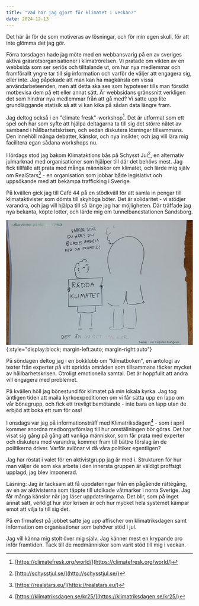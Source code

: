 ```yaml
---
title: "Vad har jag gjort för klimatet i veckan?"
date: 2024-12-13
---
```


Det här är för de som motiveras av lösningar, och för min egen skull, för att inte glömma det jag gör.

Förra torsdagen hade jag möte med en webbansvarig på en av sveriges aktiva gräsrotsorganisationer i klimatrörelsen. Vi pratade om vikten av en webbsida som ser seriös och tilltalande ut, om hur nya medlemmar och framförallt yngre tar till sig information och varför de väljer att engagera sig, eller inte. Jag påpekade att man kan ha magkänsla om vissa användarbeteenden, men att detta ska ses som hypoteser tills man försökt motbevisa dem på ett eller annat sätt. Är webbsidans gränssnitt verkligen det som hindrar nya medlemmar från att gå med? Vi satte upp lite grundläggande statisik så att vi kan kika på sådan data längre fram.

Jag deltog också i en "climate fresk"-workshop[^1]. Det är utformat som ett spel och har som syfte att hjälpa deltagarna ta till sig det större nätet av samband i hållbarhetskrisen, och sedan diskutera lösningar tillsammans. Den innehöll många debatter, känslor, och nya insikter, och jag vill lära mig facilitera egan sådana workshops nu.

I lördags stod jag bakom Klimataktions bås på Schysst Jul[^2], en alternativ julmarknad med organisationer som hjälper till där det behövs mest. Jag fick tillfälle att prata med många människor om klimatet, och lärde mig själv om RealStars[^3] - en organisation som jobbar både legislativt och uppsökande med att bekämpa trafficking i Sverige.

På kvällen gick jag till Café 44 på en stödkväll för att samla in pengar till klimataktivister som dömts till skyhöga böter. Det är solidaritet - vi stödjer varandra, och jag vill hjälpa till så länge jag har möjligheten. Där träffade jag nya bekanta, köpte lotter, och lärde mig om tunnelbanestationen Sandsborg.

![Serieteckning gubbe säger till klimatdemonstrant "Varför jobbar du inte på din framtid", demonstrant svarar "det är ju det jag gör!"](/assets/images/serie.jpg){:style="display:block; margin-left:auto; margin-right:auto"}

På söndagen deltog jag i en bokklubb om "klimatboken", en antologi av texter från experter på vitt spridda områden som tillsammans täcker mycket av hållbarhetskrisen. Otroligt emotionella samtal. Det är hoppfullt att andra vill engagera med problemet.

På kvällen höll jag bönestund för klimatet på min lokala kyrka. Jag tog äntligen tiden att maila kyrkoexpeditionen om vi får sätta upp en lapp om vår bönegrupp, och fick ett trevligt bemötande - inte bara en lapp utan de erbjöd att boka ett rum för oss!

I onsdags var jag på informationsträff med Klimatriksdagen[^4] - som i april kommer anordna medborgarförslag till hur omställningen bör göras. Det har visat sig gång på gång att vanliga människor, som får prata med experter och diskutera med varandra, kommer fram till bättre förslag än de poiltikerna driver. Varför avlönar vi då våra politiker egentligen?

Jag har röstat i valet för en aktivistgrupp jag är med i. Strukturen för hur man väljer de som ska arbeta i den innersta gruppen är väldigt proffsigt upplagd, jag blev imponerad.

Läsning: Jag är tacksam att få uppdateringar från en pågående rättegång, av en av aktivisterna som täppte till utdikade våtmarker i norra Sverige. Jag får många känslor när jag läser uppdateringarna. Det blir, som på inget annat sätt, verkligt hur stor krisen är och hur mycket hela systemet kämpar emot att vilja ta till sig det.

På en firmafest på jobbet satte jag upp affischer om klimatriksdagen samt information om organisationer som behöver stöd i jul.

Jag vill känna mig stolt över mig själv. Jag känner mest en krypande oro inför framtiden. Tack till de medmänniskor som varit stöd till mig i veckan.

[^1]: [https://climatefresk.org/world/](https://climatefresk.org/world/)
[^2]: [http://schysstjul.se/](http://schysstjul.se/)
[^3]: [https://realstars.eu/](https://realstars.eu/)
[^4]: [https://klimatriksdagen.se/kr25/](https://klimatriksdagen.se/kr25/)
